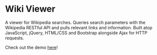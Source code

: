 # Wiki Viewer

A viewer for Wikipedia searches. Queries search parameters with the Wikipedia RESTful API and pulls relevant links and information. Built atop JavaScript, jQuery, HTML/CSS and Bootstrap alongside Ajax for HTTP requests. 

Check out the demo [here]!

[here]:  https://codepen.io/ibrahim0814/full/zdgbmo/

